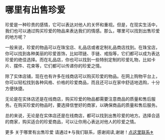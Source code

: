 # 哪里有出售珍爱

珍爱是一种珍贵的感情，它可以表达对他人的关怀和重视。但是，在现实生活中，我们也可以通过购买珍爱的物品来表达我们的情感。那么，哪里可以找到出售珍爱的地方呢？

一般来说，珍爱的物品可以在珠宝店、礼品店或者定制礼品商店找到。在珠宝店，你可以找到各种美丽的珍爱首饰，比如项链、手链、戒指等，它们都可以成为表达珍爱的绝佳选择。而在礼品店，你也可以找到一些特别定制的珍爱礼物，比如卡片、摆件、花束等，它们都可以传递你的珍爱之情。

除了实体店铺，现在也有许多在线商店可以购买珍爱的物品。在网上购物平台上，你可以轻松找到各种风格、价格的珍爱商品，而且还可以在家中舒适地选购，十分方便快捷。

无论是在实体店还是在线商店，购买珍爱的物品都需要注意商品的质量和售后服务。在购买珍爱的物品时，要选择信誉好的商家，以确保商品的质量和售后服务。

总的来说，无论是在实体店还是在线商店，都可以找到出售珍爱的地方。选择合适的商家，购买适合的珍爱商品，可以让你用心表达对他人的珍爱之情。

更多 关于哪里有出售珍爱 请通过✈与我们联系，感谢阅读,谢谢！[点这里联系✈](https://w.k02.cc)